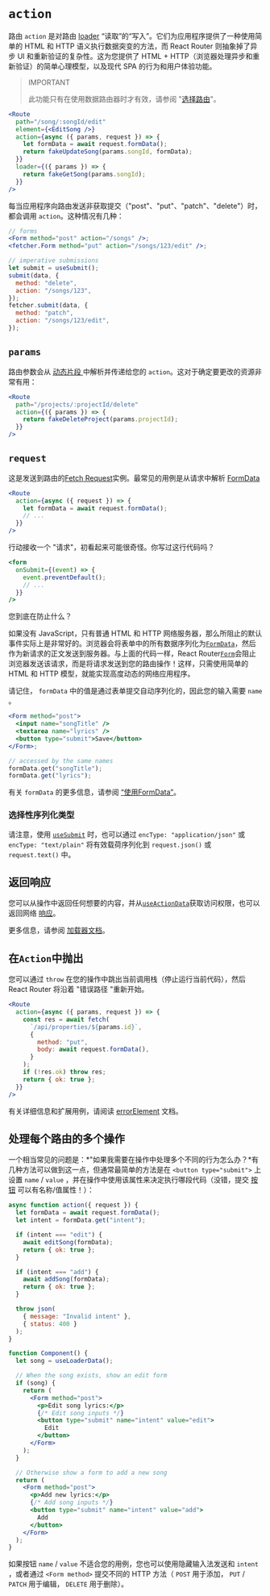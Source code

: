 # `action`

路由 `action` 是对路由 [loader](https://baimingxuan.github.io/react-router6-doc/route/loader) “读取”的“写入”。它们为应用程序提供了一种使用简单的 HTML 和 HTTP 语义执行数据突变的方法，而 React Router 则抽象掉了异步 UI 和重新验证的复杂性。这为您提供了 HTML + HTTP（浏览器处理异步和重新验证）的简单心理模型，以及现代 SPA 的行为和用户体验功能。

> IMPORTANT
>
> 此功能只有在使用数据路由器时才有效，请参阅 "[选择路由](https://baimingxuan.github.io/react-router6-doc/routers/picking-a-router)"。

```jsx
<Route
  path="/song/:songId/edit"
  element={<EditSong />}
  action={async ({ params, request }) => {
    let formData = await request.formData();
    return fakeUpdateSong(params.songId, formData);
  }}
  loader={({ params }) => {
    return fakeGetSong(params.songId);
  }}
/>
```

每当应用程序向路由发送非获取提交（"post"、"put"、"patch"、"delete"）时，都会调用 `action`。这种情况有几种：

```jsx
// forms
<Form method="post" action="/songs" />;
<fetcher.Form method="put" action="/songs/123/edit" />;

// imperative submissions
let submit = useSubmit();
submit(data, {
  method: "delete",
  action: "/songs/123",
});
fetcher.submit(data, {
  method: "patch",
  action: "/songs/123/edit",
});
```

## `params`

路由参数会从 [动态片段 ](https://baimingxuan.github.io/react-router6-doc/route/route#dynamic-segments)中解析并传递给您的 `action`。这对于确定要更改的资源非常有用：

```jsx
<Route
  path="/projects/:projectId/delete"
  action={({ params }) => {
    return fakeDeleteProject(params.projectId);
  }}
/>
```

## `request`

这是发送到路由的[Fetch Request](https://developer.mozilla.org/en-US/docs/Web/API/Request)实例。最常见的用例是从请求中解析 [FormData](https://developer.mozilla.org/en-US/docs/Web/API/FormData)

```jsx
<Route
  action={async ({ request }) => {
    let formData = await request.formData();
    // ...
  }}
/>
```

行动接收一个 "请求"，初看起来可能很奇怪。你写过这行代码吗？

```jsx
<form
  onSubmit={(event) => {
    event.preventDefault();
    // ...
  }}
/>
```

您到底在防止什么？

如果没有 JavaScript，只有普通 HTML 和 HTTP 网络服务器，那么所阻止的默认事件实际上是非常好的。浏览器会将表单中的所有数据序列化为[`FormData`](https://developer.mozilla.org/en-US/docs/Web/API/FormData)，然后作为新请求的正文发送到服务器。与上面的代码一样，React Router[`Form`](https://baimingxuan.github.io/react-router6-doc/components/form)会阻止浏览器发送该请求，而是将请求发送到您的路由操作！这样，只需使用简单的 HTML 和 HTTP 模型，就能实现高度动态的网络应用程序。

请记住， `formData` 中的值是通过表单提交自动序列化的，因此您的输入需要 `name` 。

```jsx
<Form method="post">
  <input name="songTitle" />
  <textarea name="lyrics" />
  <button type="submit">Save</button>
</Form>;

// accessed by the same names
formData.get("songTitle");
formData.get("lyrics");
```

有关 `formData` 的更多信息，请参阅 [“使用FormData”](https://baimingxuan.github.io/react-router6-doc/guides/form-data)。

### 选择性序列化类型

请注意，使用 [`useSubmit`](https://baimingxuan.github.io/react-router6-doc/hooks/use-submit) 时，也可以通过 `encType: "application/json"` 或 `encType: "text/plain"` 将有效载荷序列化到 `request.json()` 或 `request.text()` 中。

## 返回响应

您可以从操作中返回任何想要的内容，并从[`useActionData`](https://baimingxuan.github.io/react-router6-doc/hooks/use-action-data)获取访问权限，也可以返回网络 [响应](https://developer.mozilla.org/en-US/docs/Web/API/Response)。

更多信息，请参阅 [加载器文档](https://baimingxuan.github.io/react-router6-doc/route/loader#returning-responses)。

## 在`Action`中抛出

您可以通过 `throw` 在您的操作中跳出当前调用栈（停止运行当前代码），然后 React Router 将沿着 "错误路径 "重新开始。

```jsx
<Route
  action={async ({ params, request }) => {
    const res = await fetch(
      `/api/properties/${params.id}`,
      {
        method: "put",
        body: await request.formData(),
      }
    );
    if (!res.ok) throw res;
    return { ok: true };
  }}
/>
```

有关详细信息和扩展用例，请阅读 [errorElement](https://baimingxuan.github.io/react-router6-doc/route/error-element) 文档。

## 处理每个路由的多个操作

一个相当常见的问题是：*"如果我需要在操作中处理多个不同的行为怎么办？*有几种方法可以做到这一点，但通常最简单的方法是在 `<button type="submit">` 上设置 `name` / `value` ，并在操作中使用该属性来决定执行哪段代码（没错，提交 [按钮](https://developer.mozilla.org/en-US/docs/Web/HTML/Element/button) 可以有名称/值属性！）：

```jsx
async function action({ request }) {
  let formData = await request.formData();
  let intent = formData.get("intent");

  if (intent === "edit") {
    await editSong(formData);
    return { ok: true };
  }

  if (intent === "add") {
    await addSong(formData);
    return { ok: true };
  }

  throw json(
    { message: "Invalid intent" },
    { status: 400 }
  );
}

function Component() {
  let song = useLoaderData();

  // When the song exists, show an edit form
  if (song) {
    return (
      <Form method="post">
        <p>Edit song lyrics:</p>
        {/* Edit song inputs */}
        <button type="submit" name="intent" value="edit">
          Edit
        </button>
      </Form>
    );
  }

  // Otherwise show a form to add a new song
  return (
    <Form method="post">
      <p>Add new lyrics:</p>
      {/* Add song inputs */}
      <button type="submit" name="intent" value="add">
        Add
      </button>
    </Form>
  );
}
```

如果按钮 `name` / `value` 不适合您的用例，您也可以使用隐藏输入法发送和 `intent` ，或者通过 `<Form method>` 提交不同的 HTTP 方法（ `POST` 用于添加， `PUT` / `PATCH` 用于编辑， `DELETE` 用于删除）。